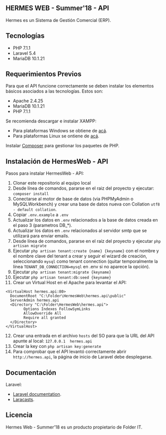 ## HERMES WEB - Summer'18 - API

Hermes es un Sistema de Gestión Comercial (ERP).

## Tecnologías

* PHP 7.1.1
* Laravel 5.4
* MariaDB 10.1.21

## Requerimientos Previos

Para que el API funcione correctamente se deben instalar los elementos básicos asociados a las tecnologías. Estos son:
* Apache 2.4.25
* MariaDB 10.1.21
* PHP 7.1.1

Se recomienda descargar e instalar XAMPP:
* Para plataformas Windows se obtiene de [acá](https://www.apachefriends.org/xampp-files/7.1.1/xampp-win32-7.1.1-0-VC14-installer.exe).
* Para plataformas Linux se ontiene de [acá](https://www.apachefriends.org/xampp-files/7.1.1/xampp-linux-x64-7.1.1-0-installer.run).

Instalar [Composer](https://getcomposer.org/download/) para gestionar los paquetes de PHP.

## Instalación de HermesWeb - API

Pasos para instalar HermesWeb - API:
1. Clonar este repositorio al equipo local
2. Desde línea de comandos, pararse en el raiz del proyecto y ejecutar: `composer install` 
3. Conectarse al motor de base de datos (via PHPMyAdmin o MySQLWorkbench) y crear una base de datos nueva con Collation `utf8 - default collation`.
4. Copiar `.env.example` a `.env`
5. Actualizar los datos en `.env` relacionados a la base de datos creada en el paso 3 (parametros DB_*).
6. Actualizar los datos en `.env` relacionados al servidor smtp que se utilizará para enviar emails.
7. Desde línea de comandos, pararse en el raíz del proyecto y ejecutar `php artisan migrate`
8. Ejecutar `php artisan tenant:create {name} {keyname}` con el nombre y el nombre clave del tenant a crear y seguir el wizard de creación, seleccionando `mysql` como tenant connection (quitar temporalmente la línea `TENANT_DB_CONNECTION=mysql` en .env si no aparece la opción).
9. Ejecutar `php artisan tenant:migrate {keyname}`
10. Ejecutar `php artisan tenant:db:seed {keyname}`
11. Crear un Virtual Host en el Apache para levantar el API:
```
<VirtualHost hermes.api:80>
  DocumentRoot "C:\Folder\HermesWeb\hermes.api\public"
  ServerAdmin hermes.api
  <Directory "C:\Folder\HermesWeb\hermes.api">
        Options Indexes FollowSymLinks
        AllowOverride All
        Require all granted
  </Directory>
</VirtualHost>
```
12. Crear una entrada en el archivo `hosts` del SO para que la URL del API apunte al local: `127.0.0.1  hermes.api`
13. Crear la key con `php artisan key:generate`
14. Para comprobar que el API levantó correctamente abrir `http://hermes.api`, la página de inicio de Laravel debe desplegarse.


## Documentación

Laravel:
 * [Laravel documentation](https://laravel.com/docs).
 * [Laracasts](https://laracasts.com).
 
## Licencia

Hermes Web - Summer'18 es un producto propietario de Folder IT.

